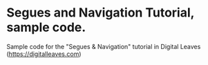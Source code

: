 # Segues and Navigation Tutorial, sample code.

Sample code for the "Segues &amp; Navigation" tutorial in Digital Leaves (https://digitalleaves.com)
